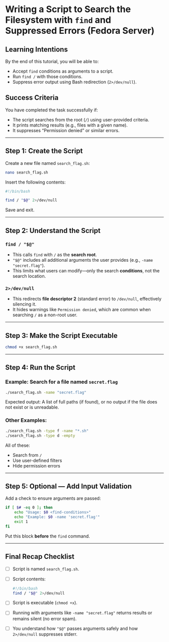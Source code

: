 # Writing a Script to Search the Filesystem with `find` and Suppressed Errors (Fedora Server)

## Learning Intentions

By the end of this tutorial, you will be able to:

* Accept `find` conditions as arguments to a script.
* Run `find /` with those conditions.
* Suppress error output using Bash redirection (`2>/dev/null`).

## Success Criteria

You have completed the task successfully if:

* The script searches from the root (`/`) using user-provided criteria.
* It prints matching results (e.g., files with a given name).
* It suppresses “Permission denied” or similar errors.

---

## Step 1: Create the Script

Create a new file named `search_flag.sh`:

```bash
nano search_flag.sh
```

Insert the following contents:

```bash
#!/bin/bash

find / "$@" 2>/dev/null
```

Save and exit.

---

## Step 2: Understand the Script

### `find / "$@"`

* This calls `find` with `/` as the **search root**.
* `"$@"` includes all additional arguments the user provides (e.g., `-name "secret.flag"`).
* This limits what users can modify—only the search **conditions**, not the search location.

### `2>/dev/null`

* This redirects **file descriptor 2** (standard error) to `/dev/null`, effectively silencing it.
* It hides warnings like `Permission denied`, which are common when searching `/` as a non-root user.

---

## Step 3: Make the Script Executable

```bash
chmod +x search_flag.sh
```

---

## Step 4: Run the Script

### Example: Search for a file named `secret.flag`

```bash
./search_flag.sh -name "secret.flag"
```

Expected output:
A list of full paths (if found), or no output if the file does not exist or is unreadable.

### Other Examples:

```bash
./search_flag.sh -type f -name "*.sh"
./search_flag.sh -type d -empty
```

All of these:

* Search from `/`
* Use user-defined filters
* Hide permission errors

---

## Step 5: Optional — Add Input Validation

Add a check to ensure arguments are passed:

```bash
if [ $# -eq 0 ]; then
    echo "Usage: $0 <find-conditions>"
    echo "Example: $0 -name 'secret.flag'"
    exit 1
fi
```

Put this block **before** the `find` command.

---

## Final Recap Checklist

* [ ] Script is named `search_flag.sh`.

* [ ] Script contents:

  ```bash
  #!/bin/bash
  find / "$@" 2>/dev/null
  ```

* [ ] Script is executable (`chmod +x`).

* [ ] Running with arguments like `-name "secret.flag"` returns results or remains silent (no error spam).

* [ ] You understand how `"$@"` passes arguments safely and how `2>/dev/null` suppresses stderr.

